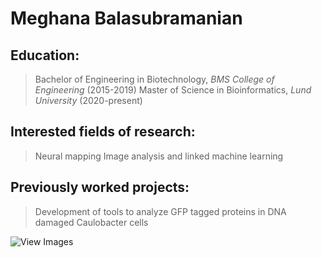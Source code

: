 # Meghana Balasubramanian

## Education: 
  >
  > Bachelor of Engineering in Biotechnology, *BMS College of Engineering* (2015-2019)
  > Master of Science in Bioinformatics, *Lund University* (2020-present)
  >

## Interested fields of research:
  >
  > Neural mapping
  > Image analysis and linked machine learning
  >

## Previously worked projects:
  >
  > Development of tools to analyze GFP tagged proteins in DNA damaged Caulobacter cells 
  >


![View Images](https://journals.plos.org/plosone/article/figure/image?size=inline&id=10.1371/journal.pone.0001756.g001)
